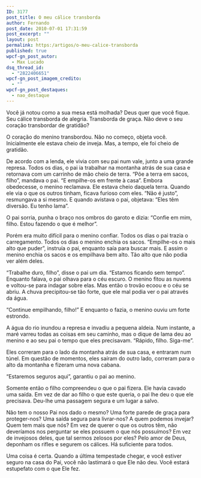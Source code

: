 ```yaml
---
ID: 3177
post_title: O meu cálice transborda
author: Fernando
post_date: 2010-07-01 17:31:59
post_excerpt: ""
layout: post
permalink: https:/artigos/o-meu-calice-transborda
published: true
wpcf-gn_post_autor:
  - Max Lucado
dsq_thread_id:
  - "2822406651"
wpcf-gn_post_imagem_credito:
  - ""
wpcf-gn_post_destaques:
  - nao_destaque
---
```

Você já notou como a sua mesa está molhada? Deus quer que você fique. Seu cálice transborda de alegria. Transborda de graça. Não deve o seu coração transbordar de gratidão?

O coração do menino transbordou. Não no começo, objeta você. Inicialmente ele estava cheio de inveja. Mas, a tempo, ele foi cheio de gratidão.

De acordo com a lenda, ele vivia com seu pai num vale, junto a uma grande represa. Todos os dias, o pai ia trabalhar na montanha atrás de sua casa e retornava com um carrinho de mão cheio de terra. “Põe a terra em sacos, filho”, mandava o pai. “E empilhe-os em frente à casa”. Embora obedecesse, o menino reclamava. Ele estava cheio daquela terra. Quando ele via o que os outros tinham, ficava furioso com eles. “Não é justo”, resmungava a si mesmo. E quando avistava o pai, objetava: “Eles têm diversão. Eu tenho lama”.

O pai sorria, punha o braço nos ombros do garoto e dizia: “Confie em mim, filho. Estou fazendo o que é melhor”.

Porém era muito difícil para o menino confiar. Todos os dias o pai trazia o carregamento. Todos os dias o menino enchia os sacos. “Empilhe-os o mais alto que puder”, instruía o pai, enquanto saía para buscar mais. E assim o menino enchia os sacos e os empilhava bem alto. Tão alto que não podia ver além deles.

“Trabalhe duro, filho”, disse o pai um dia. “Estamos ficando sem tempo”. Enquanto falava, o pai olhava para o céu escuro. O menino fitou as nuvens e voltou-se para indagar sobre elas. Mas então o trovão ecoou e o céu se abriu. A chuva precipitou-se tão forte, que ele mal podia ver o pai através da água.

“Continue empilhando, filho!” E enquanto o fazia, o menino ouviu um forte estrondo.

A água do rio inundou a represa e invadiu a pequena aldeia. Num instante, a maré varreu todas as coisas em seu caminho, mas o dique de lama deu ao menino e ao seu pai o tempo que eles precisavam. “Rápido, filho. Siga-me”.

Eles correram para o lado da montanha atrás de sua casa, e entraram num túnel. Em questão de momentos, eles saíram do outro lado, correram para o alto da montanha e fizeram uma nova cabana.

“Estaremos seguros aqui”, garantiu o pai ao menino.

Somente então o filho compreendeu o que o pai fizera. Ele havia cavado uma saída. Em vez de dar ao filho o que este queria, o pai lhe deu o que ele precisava. Deu-lhe uma passagem segura e um lugar a salvo.

Não tem o nosso Pai nos dado o mesmo? Uma forte parede de graça para proteger-nos? Uma saída segura para livrar-nos? A quem podemos invejar? Quem tem mais que nós? Em vez de querer o que os outros têm, não deveríamos nos perguntar se eles possuem o que nós possuímos? Em vez de invejosos deles, que tal sermos zelosos por eles? Pelo amor de Deus, deponham os rifles e segurem os cálices. Há suficiente para todos.

Uma coisa é certa. Quando a última tempestade chegar, e você estiver seguro na casa do Pai, você não lastimará o que Ele não deu. Você estará estupefato com o que Ele fez.